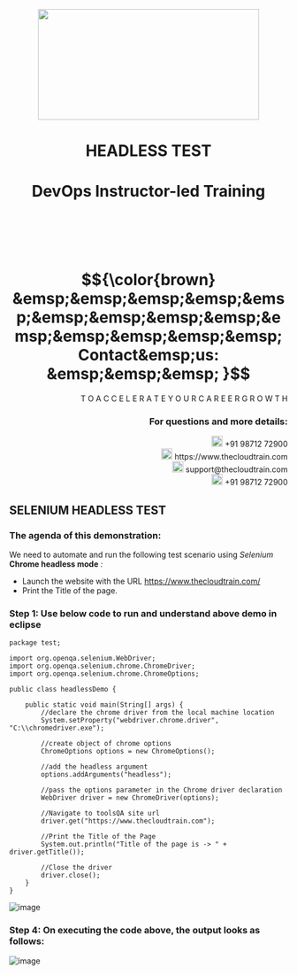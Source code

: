 <div align="center">
<img src=https://static.wixstatic.com/media/1c706c_a5df0ad56f894928bf858a74ba744b32~mv2.png/v1/fit/w_2500,h_1330,al_c/1c706c_a5df0ad56f894928bf858a74ba744b32~mv2.png width="400" height="200">
 </div>

# <div align="center"> HEADLESS TEST </p>

# <div align="center"> DevOps Instructor-led Training </div>

<br />

<br />

<br />

<br />

# $${\color{brown} &emsp;&emsp;&emsp;&emsp;&emsp;&emsp;&emsp;&emsp;&emsp;&emsp;&emsp;&emsp;&emsp;&emsp; Contact&emsp;us: &emsp;&emsp;&emsp; }$$

<div align="right"> T O A C C E L E R A T E Y O U R C A R E E R G R O W T H </div>

### <div align="right"> For questions and more details: </div>

<div align="right"> <img src=https://w7.pngwing.com/pngs/759/922/png-transparent-telephone-logo-iphone-telephone-call-smartphone-phone-electronics-text-trademark-thumbnail.png width="20" height="20"> +91 98712 72900 </div>

<div align="right"> <img src=https://pbs.twimg.com/profile_images/1450734615946219520/jmBHQRRa_400x400.jpg width="20" height="20"> https://www.thecloudtrain.com </div>

<div align="right"> <img src=https://icons.iconarchive.com/icons/martz90/circle/512/email-icon.png width="20" height="20"> support@thecloudtrain.com </div>

<div align="right"> <img src=https://png.pngtree.com/png-vector/20221018/ourmid/pngtree-whatsapp-icon-png-image_6315990.png width="20" height="20"> +91 98712 72900 </div>

## SELENIUM HEADLESS TEST

### The agenda of this demonstration:

We need to automate and run the following test scenario using _Selenium_ **Chrome headless mode** _:_

- Launch the website with the URL https://www.thecloudtrain.com/
- Print the Title of the page.

### Step 1: Use below code to run and understand above demo in eclipse

```
package test;

import org.openqa.selenium.WebDriver;
import org.openqa.selenium.chrome.ChromeDriver;
import org.openqa.selenium.chrome.ChromeOptions;

public class headlessDemo {

    public static void main(String[] args) {
        //declare the chrome driver from the local machine location
        System.setProperty("webdriver.chrome.driver", "C:\\chromedriver.exe");
       
        //create object of chrome options
        ChromeOptions options = new ChromeOptions();
        
        //add the headless argument
        options.addArguments("headless");
        
        //pass the options parameter in the Chrome driver declaration
        WebDriver driver = new ChromeDriver(options);
        
        //Navigate to toolsQA site url
        driver.get("https://www.thecloudtrain.com");
        
        //Print the Title of the Page
        System.out.println("Title of the page is -> " + driver.getTitle());
        
        //Close the driver
        driver.close();
    }
}

```
![image](https://user-images.githubusercontent.com/37858762/236048694-c1d53263-1a52-46cc-8413-8fe57473910c.png)

### Step 4: On executing the code above, the output looks as follows:

![image](https://user-images.githubusercontent.com/37858762/236048726-b4d700e9-6ec8-4806-a847-b43dd2d6daa9.png)
